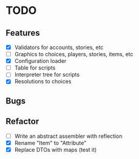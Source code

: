# TODO

## Features
- [x] Validators for accounts, stories, etc
- [ ] Graphics to choices, players, stories, items, etc
- [x] Configuration loader
- [ ] Table for scripts
- [ ] Interpreter tree for scripts
- [x] Resolutions to choices

## Bugs

## Refactor
- [ ] Write an abstract assembler with reflection
- [x] Rename "Item" to "Attribute"
- [x] Replace DTOs with maps (test it)